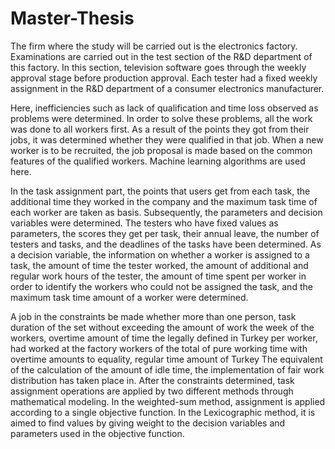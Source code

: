 # Master-Thesis
The firm where the study will be carried out is the electronics factory. Examinations are carried out in the test section of the R&D department of this factory. 
In this section, television software goes through the weekly approval stage before production approval. Each tester had a fixed weekly assignment in the R&D department of a consumer electronics manufacturer. 

Here, inefficiencies such as lack of qualification and time loss observed as problems were determined. 
In order to solve these problems, all the work was done to all workers first. 
As a result of the points they got from their jobs, it was determined whether they were qualified in that job. When a new worker is to be recruited, the job proposal is made based on the common features of the qualified workers. 
Machine learning algorithms are used here.

In the task assignment part, the points that users get from each task, the additional time they worked in the company and the maximum task time of each worker are taken as basis. 
Subsequently, the parameters and decision variables were determined. 
The testers who have fixed values as parameters, the scores they get per task, their annual leave, the number of testers and tasks, and the deadlines of the tasks have been determined. 
As a decision variable, the information on whether a worker is assigned to a task, the amount of time the tester worked, the amount of additional and regular work hours of the tester, the amount of time spent per worker in order to identify the workers who could not be assigned the task, and the maximum task time amount of a worker were determined.

A job in the constraints be made whether more than one person, task duration of the set without exceeding the amount of work the week of the workers, overtime amount of time the legally defined in Turkey per worker, had worked at the factory workers of the total of pure working time with overtime amounts to equality, regular time amount of Turkey The equivalent of the calculation of the amount of idle time, the implementation of fair work distribution has taken place in. 
After the constraints determined, task assignment operations are applied by two different methods through mathematical modeling. 
In the weighted-sum method, assignment is applied according to a single objective function. 
In the Lexicographic method, it is aimed to find values by giving weight to the decision variables and parameters used in the objective function.
